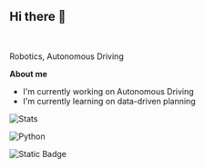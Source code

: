 
## Hi there 👋

<br />

Robotics, Autonomous Driving

**About me** 
- I'm currently working on Autonomous Driving
- I'm currently learning on data-driven planning



![Stats](https://github-readme-stats.vercel.app/api?username=rushahead&show_icons=true)

![Python](https://img.shields.io/badge/Python-3776AB?style=flat&logo=python&logoColor=white)

![Static Badge](https://img.shields.io/badge/C%2B%2B%20-%20green)



<!--
**rushahead/rushahead** is a ✨ _special_ ✨ repository because its `README.md` (this file) appears on your GitHub profile.

Here are some ideas to get you started:

- 🔭 I’m currently working on ...
- 🌱 I’m currently learning ...
- 👯 I’m looking to collaborate on ...
- 🤔 I’m looking for help with ...
- 💬 Ask me about ...
- 📫 How to reach me: ...
- 😄 Pronouns: ...
- ⚡ Fun fact: ...
-->

